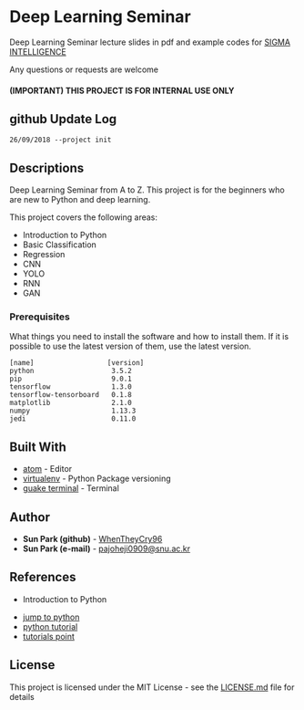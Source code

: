 # Deep Learning Seminar

Deep Learning Seminar lecture slides in pdf and example codes for [SIGMA INTELLIGENCE](https://www.facebook.com/sigmaintelligence/)

Any questions or requests are welcome

#### (IMPORTANT) THIS PROJECT IS FOR INTERNAL USE ONLY

## github Update Log
```
26/09/2018 --project init
```

## Descriptions

Deep Learning Seminar from A to Z. This project is for the beginners who are new to Python and deep learning.

This project covers the following areas:
* Introduction to Python
* Basic Classification
* Regression
* CNN
* YOLO
* RNN
* GAN

### Prerequisites

What things you need to install the software and how to install them.
If it is possible to use the latest version of them, use the latest version.
```
[name]                  [version]   
python                   3.5.2
pip                      9.0.1  
tensorflow               1.3.0
tensorflow-tensorboard   0.1.8
matplotlib               2.1.0
numpy                    1.13.3
jedi                     0.11.0
```

## Built With

* [atom](https://atom.io) - Editor
* [virtualenv](https://virtualenv.pypa.io/en/stable/) - Python Package versioning
* [guake terminal](https://github.com/Guake/guake) - Terminal

## Author

* **Sun Park (github)** - [WhenTheyCry96](https://github.com/WhenTheyCry96)
* **Sun Park (e-mail)** - pajoheji0909@snu.ac.kr

## References
* Introduction to Python
- [jump to python](https://wikidocs.net)
- [python tutorial](https://docs.python.org/3/tutorial/index.html)
- [tutorials point](https://www.tutorialspoint.com/python)

## License

This project is licensed under the MIT License - see the [LICENSE.md](LICENSE.md) file for details
